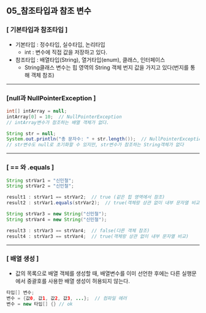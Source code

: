 ## 05_참조타입과 참조 변수

### [ 기본타입과 참조타입 ]

- 기본타입 : 정수타입, 실수타입, 논리타입
  - int : 변수에 직접 값을 저장하고 있다.
- 참조타입 : 배열타입(String), 열거타입(enum), 클래스, 인터페이스
  - String클래스 변수는 힙 영역의 String 객체 번지 값을 가지고 있다(번지를 통해 객체 참조)

----------------------------

### [null과 NullPointerException ]

```java
int[] intArray = null;
intArray[0] = 10;  // NullPointerException
// intArray변수가 참조하는 배열 객체가 없다.

String str = null;
System.out.println("총 문자수: " + str.length());  // NullPointerException
// str변수도 null로 초기화할 수 있지만, str변수가 참조하는 String객체가 없다
```

-------------------------

### [ == 와 .equals ]

```java
String strVar1 = "신민철";
String strVar2 = "신민철";

result1 : strVar1 == strVar2;  // true (같은 힙 영역에서 참조)
result2 : strVar1.equals(strVar2);  // true(객체랑 상관 없이 내부 문자열 비교) 

String strVar3 = new String("신민철");
String strVar4 = new String("신민철");

result3 : strVar3 == strVar4;  // false(다른 객체 참조)
result4 : strVar3 == strVar4;  // true(객체랑 상관 없이 내부 문자열 비교)
```

-----------------

### [ 배열 생성 ]

- 값의 목록으로 배열 객체를 생성할 때, 배열변수를 이미 선언한 후에는 다른 실행문에서 중괄호를 사용한 배열 생성이 허용되지 않는다.

```java
타입[] 변수;
변수 = {값0, 값1, 값2, 값3, ...};  // 컴파일 에러
변수 = new 타입[] {} // ok
```

